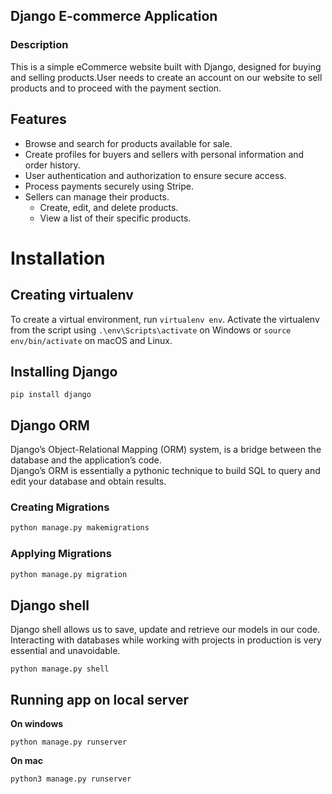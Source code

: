 ## Django E-commerce Application
### Description 
This is a simple eCommerce website built with Django, designed for buying and selling products.User needs to create an account on our website to sell products and to proceed with the payment section.
## Features
* Browse and search for products available for sale.</br>
* Create profiles for buyers and sellers with personal information and order history.</br>
* User authentication and authorization to ensure secure access.</br>
* Process payments securely using Stripe.</br>
* Sellers can manage their products.
     * Create, edit, and delete products.
     * View a list of their specific products.
# Installation
## Creating virtualenv
To create a virtual environment, run `virtualenv env`. Activate the virtualenv from the script using `.\env\Scripts\activate` on Windows or `source env/bin/activate` on macOS and Linux.
## Installing Django
```
pip install django
```
## Django ORM
Django’s Object-Relational Mapping (ORM) system, is a bridge between the database and the application’s code.</br>
Django’s ORM is essentially a pythonic technique to build SQL to query and edit your database and obtain results.
### Creating Migrations
```bash
python manage.py makemigrations
```
### Applying Migrations
```bash
python manage.py migration
```
## Django shell
Django shell allows us to save, update and retrieve our models in our code. Interacting with databases while working with projects in production is very essential and unavoidable.
```
python manage.py shell
```
## Running app on local server
**On windows**
```
python manage.py runserver
```
**On mac**
```
python3 manage.py runserver
```
